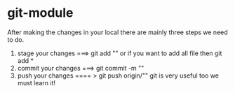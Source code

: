 # git-module

After making the changes in your local there are mainly three steps we need to do. 

1. stage your changes ===> git add "<file name>" or if you want to add all file then git add * 
2. commit your changes ===> git commit -m "<your message>"
3. push your changes ==== > git push origin/"<your branch name>"
git is very useful too we must learn it!

